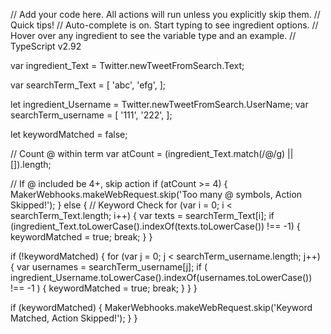 // Add your code here. All actions will run unless you explicitly skip them.
// Quick tips!
// Auto-complete is on. Start typing to see ingredient options.
// Hover over any ingredient to see the variable type and an example.
// TypeScript v2.92

var ingredient_Text = Twitter.newTweetFromSearch.Text;

var searchTerm_Text = [
  'abc',
  'efg',
];

let ingredient_Username = Twitter.newTweetFromSearch.UserName;
var searchTerm_username = [
  '111',
  '222',
];

let keywordMatched = false;

// Count @ within term
var atCount = (ingredient_Text.match(/@/g) || []).length;

// If @ included be 4+, skip action
if (atCount >= 4) {
  MakerWebhooks.makeWebRequest.skip('Too many @ symbols, Action Skipped!');
} else {
  // Keyword Check
  for (var i = 0; i < searchTerm_Text.length; i++) {
    var texts = searchTerm_Text[i];
    if (ingredient_Text.toLowerCase().indexOf(texts.toLowerCase()) !== -1) {
      keywordMatched = true;
      break;
    }
  }

  if (!keywordMatched) {
    for (var j = 0; j < searchTerm_username.length; j++) {
      var usernames = searchTerm_username[j];
      if (
        ingredient_Username.toLowerCase().indexOf(usernames.toLowerCase()) !== -1
      ) {
        keywordMatched = true;
        break;
      }
    }
  }

  if (keywordMatched) {
    MakerWebhooks.makeWebRequest.skip('Keyword Matched, Action Skipped!');
  }
}
